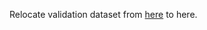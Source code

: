 Relocate validation dataset from [here](https://drive.google.com/drive/folders/1pC6Z55535CwffG_KXyywhguWwRzmc07-?usp=sharing) to here.
